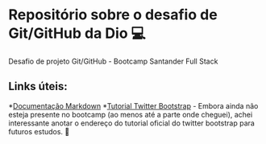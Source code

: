 # Repositório sobre o desafio de Git/GitHub da Dio 💻 
Desafio de projeto Git/GitHub - Bootcamp Santander Full Stack

## Links úteis:
*[Documentação Markdown](https://www.markdownguide.org/getting-started/)
*[Tutorial Twitter Bootstrap](https://www.w3resource.com/twitter-bootstrap/tutorial.php) - Embora ainda não esteja presente no bootcamp (ao menos até a parte onde cheguei), achei interessante anotar o endereço do tutorial oficial do twitter bootstrap para futuros estudos. 📝
